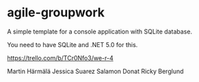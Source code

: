 # agile-groupwork

A simple template for a console application with SQLite database.

You need to have SQLite and .NET 5.0 for this.

https://trello.com/b/TCr0Nfo3/we-r-4

Martin Härmälä
Jessica Suarez
Salamon Donat
Ricky Berglund
